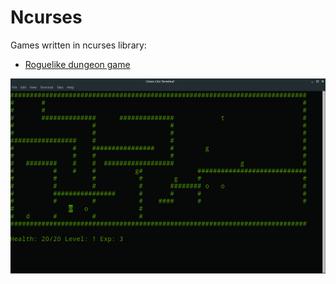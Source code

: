 # Ncurses

Games written in ncurses library:

- <a href="https://github.com/djeada/Ncurses/tree/master/Rogue">Roguelike dungeon game</a>

![alt text](https://github.com/djeada/Ncurses/blob/master/Rogue/img/game_screenshot2.png)

